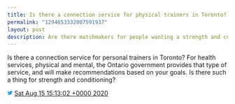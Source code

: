 ```yaml
---
title: Is there a connection service for physical trainers in Toronto?
permalink: "1294653332007591937"
layout: post
description: Are there matchmakers for people wanting a strength and conditioning coach?
---
```


Is there a connection service for personal trainers in Toronto? For health services, physical and mental, the Ontario government provides that type of service, and will make recommendations based on your goals. Is there such a thing for strength and conditioning?

<img src="/images/twitter.png" width="12" /> [Sat Aug 15 15:13:02 +0000 2020](https://twitter.com/sillygwailo/status/1294653332007591937)